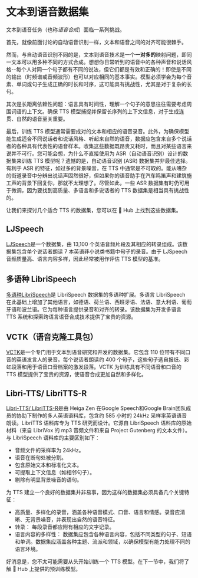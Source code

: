 # **文本到语音数据集** 

文本到语音任务（也称*语音合成*）面临一系列挑战。

首先，就像前面讨论的自动语音识别一样，文本和语音之间的对齐可能很棘手。

然而，与自动语音识别不同的是，文本到语音技术是一个**一对多的**映射问题，即同一文本可以用多种不同的方式合成。想想你日常听到的语音中的各种声音和说话风格--每个人对同一个句子都有不同的说法，但它们都是有效和正确的！即使是不同的输出（时频谱或音频波形）也可以对应相同的基本事实。模型必须学会为每个音素、单词或句子生成正确的时长和时序，这可能具有挑战性，尤其是对于复杂的长句。

其次是长距离依赖性问题：语言具有时间性，理解一个句子的意思往往需要考虑周围词语的上下文。确保 TTS 模型捕捉并保留长序列的上下文信息，对于生成连贯、自然的语音至关重要。

最后，训练 TTS 模型通常需要成对的文本和相应的语音录音。此外，为确保模型能生成适合不同说话者和说话风格、听起来自然的语音，数据应包含来自多个说话者的各种具有代表性的语音样本。收集这些数据既昂贵又耗时，而且对某些语言来说并不可行。您可能会想，为什么不直接使用为 ASR（自动语音识别）设计的数据集来训练 TTS 模型呢？遗憾的是，自动语音识别 (ASR) 数据集并非最佳选择。有利于 ASR 的特征，如过多的背景噪音，在 TTS 中通常是不可取的。能从嘈杂的街道录音中分辨出说话声固然很好，但如果你的语音助手在汽车鸣笛声和建筑施工声的背景下回复你，那就不太理想了。尽管如此，一些 ASR 数据集有时仍可用于微调，因为要找到高质量、多语言和多说话者的 TTS 数据集是相当具有挑战性的。

让我们来探讨几个适合 TTS 的数据集，您可以在 🤗 Hub 上找到这些数据集。

## **LJSpeech** 

[LJSpeech](https://huggingface.co/datasets/lj_speech)是一个数据集，由 13,100 个英语音频片段及其相应的转录组成。该数据集包含单个说话者朗读 7 本英语非小说类书籍中句子的录音。由于 LJSpeech 音频质量高、语言内容多样，因此经常被用作评估 TTS 模型的基准。

## **多语种 LibriSpeech** 

[多语种LibriSpeech](https://huggingface.co/datasets/facebook/multilingual_librispeech)是 LibriSpeech 数据集的多语种扩展。多语言 LibriSpeech 在此基础上增加了其他语言，如德语、荷兰语、西班牙语、法语、意大利语、葡萄牙语和波兰语。它为每种语言提供录音和对齐的转录。该数据集为开发多语言 TTS 系统和探索跨语言语音合成技术提供了宝贵的资源。

## **VCTK（语音克隆工具包）** 

[VCTK](https://huggingface.co/datasets/vctk)是一个专门用于文本到语音研究和开发的数据集。它包含 110 位带有不同口音的英语发言人的录音。每个说话者朗读约 400 个句子，这些句子选自报纸、彩虹段落和用于语音口音档案的激发段落。VCTK 为训练具有不同语音和口音的 TTS 模型提供了宝贵的资源，使语音合成更加自然和多样化。

## **Libri-TTS/ LibriTTS-R** 

[Libri-TTS/ LibriTTS-R](https://huggingface.co/datasets/cdminix/libritts-r-aligned)是由 Heiga Zen 在Google Speech和Google Brain团队成员的协助下制作的多人英语语料库，包含约 585 小时的 24kHz 采样率英语语音朗读。LibriTTS 语料库专为 TTS 研究而设计。它源自 LibriSpeech 语料库的原始材料（来自 LibriVox 的 mp3 音频文件和来自 Project Gutenberg 的文本文件）。与 LibriSpeech 语料库的主要区别如下：

- 音频文件的采样率为 24kHz。
- 语音在断句处被分割。
- 包含原始文本和标准化文本。
- 可提取上下文信息（如相邻句子）。
- 剔除有明显背景噪音的语句。

为 TTS 建立一个良好的数据集并非易事，因为这样的数据集必须具备几个关键特征：

- 高质量、多样化的录音，涵盖各种语音模式、口音、语言和情感。录音应清晰、无背景噪音，并表现出自然的语音特征。
- 转录： 每段录音都应附有相应的文字记录。
- 语言内容的多样性： 数据集应包含各种语言内容，包括不同类型的句子、短语和单词。数据集应涵盖各种主题、流派和领域，以确保模型有能力处理不同的语言环境。

好消息是，您不太可能需要从头开始训练一个 TTS 模型。在下一节中，我们将了解 🤗 Hub 上提供的预训练模型。